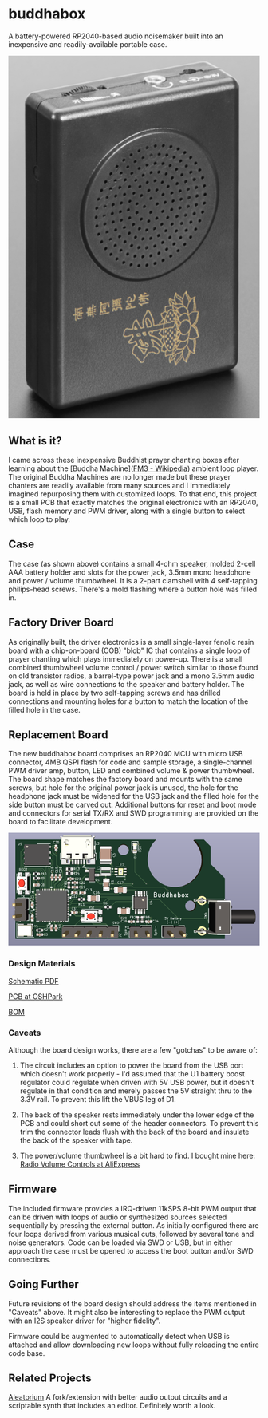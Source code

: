 # buddhabox

A battery-powered RP2040-based audio noisemaker built into an inexpensive and readily-available portable case.

![](./doc/box.png)

## What is it?

I came across these inexpensive Buddhist prayer chanting boxes after learning about the [Buddha Machine]([FM3 - Wikipedia](https://en.wikipedia.org/wiki/FM3#Buddha_Machine)) ambient loop player. The original Buddha Machines are no longer made but these prayer chanters are readily available from many sources and I immediately imagined repurposing them with customized loops. To that end, this project is a small PCB that exactly matches the original electronics with an RP2040, USB, flash memory and PWM driver, along with a single button to select which loop to play.

## Case

The case (as shown above) contains a small 4-ohm speaker, molded 2-cell AAA battery holder and slots for the power jack, 3.5mm mono headphone and power / volume thumbwheel. It is a 2-part clamshell with 4 self-tapping philips-head screws. There's a mold flashing where a button hole was filled in.

## Factory Driver Board

As originally built, the driver electronics is a small single-layer fenolic resin board with a chip-on-board (COB) "blob" IC that contains a single loop of prayer chanting which plays immediately on power-up. There is a small combined thumbwheel volume control / power switch similar to those found on old transistor radios, a barrel-type power jack and a mono 3.5mm audio jack, as well as wire connections to the speaker and battery holder. The board is held in place by two self-tapping screws and has drilled connections and mounting holes for a button to match the location of the filled hole in the case.

## Replacement Board

The new buddhabox board comprises an RP2040 MCU with micro USB connector, 4MB QSPI flash for code and sample storage, a single-channel PWM driver amp, button, LED and combined volume & power thumbwheel. The board shape matches the factory board and mounts with the same screws, but hole for the original power jack is unused, the hole for the headphone jack must be widened for the USB jack and the filled hole for the side button must be carved out. Additional buttons for reset and boot mode and connectors for serial TX/RX and SWD programming are provided on the board to facilitate development.

![](./doc/pcb_top.png)

### Design Materials

[Schematic PDF](./doc/schematic.pdf)

[PCB at OSHPark](https://oshpark.com/shared_projects/EMfbYZtG)

[BOM](./hw/buddhabox_BOM.ods)

### Caveats

Although the board design works, there are a few "gotchas" to be aware of:

1. The circuit includes an option to power the board from the USB port which doesn't work properly - I'd assumed that the U1 battery boost regulator could regulate when driven with 5V USB power, but it doesn't regulate in that condition and merely passes the 5V straight thru to the 3.3V rail. To prevent this lift the VBUS leg of D1.

2. The back of the speaker rests immediately under the lower edge of the PCB and could short out some of the header connectors. To prevent this trim the connector leads flush with the back of the board and insulate the back of the speaker with tape.

3. The power/volume thumbwheel is a bit hard to find. I bought mine here: [Radio Volume Controls at AliExpress](https://www.aliexpress.us/item/3256801655864095.html)

## Firmware

The included firmware provides a IRQ-driven 11kSPS 8-bit PWM output that can be driven with loops of audio or synthesized sources selected sequentially by pressing the external button. As initially configured there are four loops derived from various musical cuts, followed by several tone and noise generators. Code can be loaded via SWD or USB, but in either approach the case must be opened to access the boot button and/or SWD connections.

## Going Further

Future revisions of the board design should address the items mentioned in "Caveats" above. It might also be interesting to replace the PWM output with an I2S speaker driver for "higher fidelity".

Firmware could be augmented to automatically detect when USB is attached and allow downloading new loops without fully reloading the entire code base.

## Related Projects

[Aleatorium](https://github.com/jonbro/aleatorium/) A fork/extension with better audio output circuits and a scriptable synth that includes an editor. Definitely worth a look.
